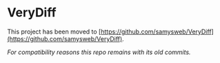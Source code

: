 # VeryDiff

This project has been moved to [https://github.com/samysweb/VeryDiff](https://github.com/samysweb/VeryDiff).  

*For compatibility reasons this repo remains with its old commits.*